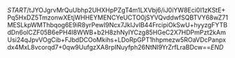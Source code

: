 $START$/tJYOJgrvMrQuUbhp2UHXHpPZgT4m1LXVbj6/iJ0iYW8Eci0I1zKStE+Pq5HxDZ5TmzonwXEtjWHHEYMENCYeUCTO0jSYVQvddwfSQBTVY68wZ71MESLkpWMThbqog6E9iR8yrPewI9Ncx7JklJvIB44FrcipiOkSwU+hyyzgFYTBdDn6olCZF05B6ePH4I8WWB+b2H8zhNyIYCzg85HGeC2X7HDPmPzt2kAmUsi24qJpvVOgCib+FJbdDCOoMkihs+LDoRpGPT1hhpmezw5ROaVDcPanpxdx4MxL8vcorqd7+0qw9UufgzXA8rpINuyfph26NtNI9YrZrfLraBDcw==$END$